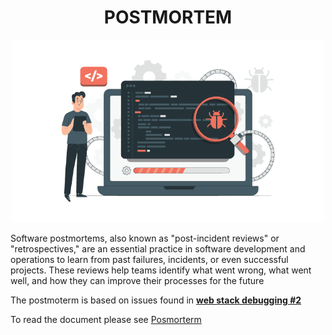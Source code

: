 <h1 align="center">POSTMORTEM</h1>

<p align="center"><img src="./imgs/debug.png" width="500"></p>

Software postmortems, also known as "post-incident reviews" or "retrospectives," are an essential practice in software development and operations to learn from past failures, incidents, or even successful projects. These reviews help teams identify what went wrong, what went well, and how they can improve their processes for the future

The postmoterm is based on issues found in **[web stack debugging #2](../0x12-web_stack_debugging_2/)**

To read the document please see [Posmorterm](https://docs.google.com/document/d/1kZQqRuQ72QWXFuo7N9FDU8RaBkntgbGIQNUf2gR3Zqg/edit?usp=sharing)

